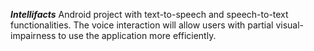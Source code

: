 ***Intellifacts***
Android project with text-to-speech and speech-to-text functionalities. The voice interaction will allow users with partial visual-impairness to use the application more efficiently.

